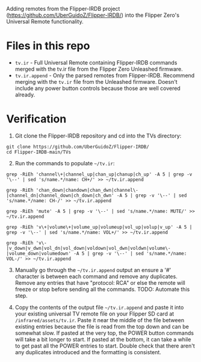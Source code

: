 Adding remotes from the Flipper-IRDB project (https://github.com/UberGuidoZ/Flipper-IRDB/) into the Flipper Zero's Universal Remote functionality.

# Files in this repo

- `tv.ir` - Full Universal Remote containing Flipper-IRDB commands merged with the tv.ir file from the Flipper Zero Unleashed firmware.
- `tv.ir.append` - Only the parsed remotes from Flipper-IRDB. Recommend merging with the `tv.ir` file from the Unleashed firmware. Doesn't include any power button controls because those are well covered already.

# Verification

1. Git clone the Flipper-IRDB repository and cd into the TVs directory:

```
git clone https://github.com/UberGuidoZ/Flipper-IRDB/
cd Flipper-IRDB-main/TVs
```

2. Run the commands to populate `~/tv.ir`:

```
grep -RiEh 'channel\+|channel_up|chan_up|chanup|ch_up' -A 5 | grep -v '\--' | sed 's/name.*/name: CH+/' >> ~/tv.ir.append

grep -RiEh 'chan_down|chandown|chan_dwn|channel\-|channel_dn|channel_down|ch_down|ch_dwn' -A 5 | grep -v '\--' | sed 's/name.*/name: CH-/' >> ~/tv.ir.append

grep -RiEh 'mute' -A 5 | grep -v '\--' | sed 's/name.*/name: MUTE/' >> ~/tv.ir.append

grep -RiEh 'v\+|volume\+|volume_up|volumeup|vol_up|volup|v_up' -A 5 | grep -v '\--' | sed 's/name.*/name: VOL+/' >> ~/tv.ir.append

grep -RiEh 'v\-|v_down|v_dwn|vol_dn|vol_down|voldown|vol_dwn|voldwn|volume\-|volume_down|volumedown' -A 5 | grep -v '\--' | sed 's/name.*/name: VOL-/' >> ~/tv.ir.append
```

3. Manually go through the `~/tv.ir.append` output an ensure a '#' character is between each command and remove any duplicates. Remove any entries that have "protocol: RCA" or else the remote will freeze or stop before sending all the commands. TODO: Automate this step.

4. Copy the contents of the output file `~/tv.ir.append` and paste it into your existing universal TV remote file on your Flipper SD card at `/infrared/assets/tv.ir`. Paste it near the middle of the file between existing entries because the file is read from the top down and can be somewhat slow. If pasted at the very top, the POWER button commands will take a bit longer to start. If pasted at the bottom, it can take a while to get past all the POWER entries to start. Double check that there aren't any duplicates introduced and the formatting is consistent.
